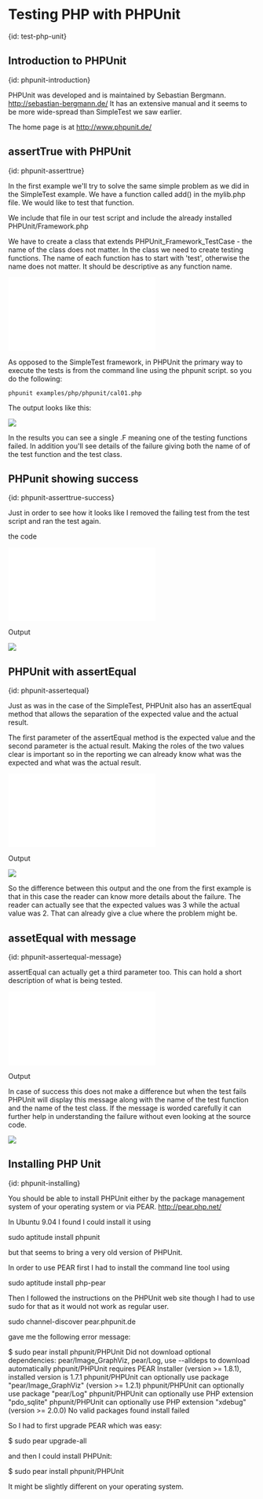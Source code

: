 # Testing PHP with PHPUnit
{id: test-php-unit}


## Introduction to PHPUnit
{id: phpunit-introduction}


PHPUnit was developed and is maintained by Sebastian Bergmann.
http://sebastian-bergmann.de/
It has an extensive manual and it seems to be more wide-spread than SimpleTest we saw earlier.

The home page is at http://www.phpunit.de/




## assertTrue with PHPUnit
{id: phpunit-asserttrue}


In the first example we'll try to solve the same simple problem as we did in the
SimpleTest example. We have a function called add() in the mylib.php file.
We would like to test that function.

We include that file in our test script and include the already installed PHPUnit/Framework.php

We have to create a class that extends PHPUnit_Framework_TestCase - the name of the class does not matter.
In the class we need to create testing functions. The name of each function has to start with 'test',
otherwise the name does not matter. It should be descriptive as any function name.


![](examples/php/phpunit/calc01.php)


As opposed to the SimpleTest framework, in PHPUnit the primary way to execute the tests is from the command line
using the phpunit script. so you do the following:



```
phpunit examples/php/phpunit/cal01.php
```


The output looks like this:


![](examples/php/phpunit/calc01.php.out)


In the results you can see a single .F meaning one of the testing functions failed.
In addition you'll see details of the failure giving both the name of of the
test function and the test class.




## PHPunit showing success
{id: phpunit-asserttrue-success}


Just in order to see how it looks like I removed the failing test from the test script
and ran the test again.



the code

![](examples/php/phpunit/calc02.php)

Output

![](examples/php/phpunit/calc02.php.out)



## PHPUnit with assertEqual
{id: phpunit-assertequal}


Just as was in the case of the SimpleTest, PHPUnit also has an assertEqual method
that allows the separation of the expected value and the actual result.

The first parameter of the assertEqual method is the expected value and the second
parameter is the actual result. Making the roles of the two values clear is
important so in the reporting we can already know what was the expected and what was the
actual result.


![](examples/php/phpunit/calc03.php)

Output

![](examples/php/phpunit/calc03.php.out)

So the difference between this output and the one from
the first example is that in this case the reader can know more
details about the failure. The reader can actually see that the
expected values was 3 while the actual value was 2. That can
already give a clue where the problem might be.




## assetEqual with message
{id: phpunit-assertequal-message}


assertEqual can actually get a third parameter too.
This can hold a short description of what is being tested.


![](examples/php/phpunit/calc04.php)

Output



In case of success this does not make a difference but when the
test fails PHPUnit will display this message along with the
name of the test function and the name of the test class.
If the message is worded carefully it can further help in
understanding the failure without even looking at the source code.


![](examples/php/phpunit/calc04.php.out)




## Installing PHP Unit
{id: phpunit-installing}


You should be able to install PHPUnit either by the package management system
of your operating system or via PEAR. http://pear.php.net/

In Ubuntu 9.04 I found I could install it using

sudo aptitude install phpunit

but that seems to bring a very old version of PHPUnit.




In order to use PEAR first I had to install the command line tool using

sudo aptitude install php-pear

Then I followed the instructions on the PHPUnit web site
though I had to use sudo for that as it would not work as regular user.

sudo channel-discover pear.phpunit.de

gave me the following error message:

$ sudo pear install phpunit/PHPUnit
Did not download optional dependencies: pear/Image_GraphViz, pear/Log, use --alldeps to download automatically
phpunit/PHPUnit requires PEAR Installer (version >= 1.8.1), installed version is 1.7.1
phpunit/PHPUnit can optionally use package "pear/Image_GraphViz" (version >= 1.2.1)
phpunit/PHPUnit can optionally use package "pear/Log"
phpunit/PHPUnit can optionally use PHP extension "pdo_sqlite"
phpunit/PHPUnit can optionally use PHP extension "xdebug" (version >= 2.0.0)
No valid packages found
install failed

So I had to first upgrade PEAR which was easy:

$ sudo pear upgrade-all

and then I could install PHPUnit:

$ sudo pear install phpunit/PHPUnit


It might be slightly different on your operating system.









